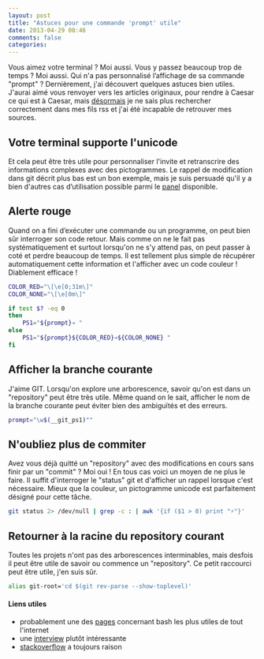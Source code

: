 ```yaml
---
layout: post
title: "Astuces pour une commande 'prompt' utile"
date: 2013-04-29 08:46
comments: false
categories:
---
```

Vous aimez votre terminal ? Moi aussi. Vous y passez beaucoup trop de temps ? Moi aussi. Qui n'a pas personnalisé l’affichage de sa commande "prompt" ? Dernièrement, j'ai découvert quelques astuces bien utiles. J'aurai aimé vous renvoyer vers les articles originaux, pour rendre à Caesar ce qui est à Caesar, mais [désormais](http://blog.chron.com/techblog/files/2013/03/googlereaderrip_thumb.jpg) je ne sais plus rechercher correctement dans mes fils rss et j'ai été incapable de retrouver mes sources.


## Votre terminal supporte l'unicode

Et cela peut être très utile pour personnaliser l'invite et retranscrire des informations complexes avec des pictogrammes. Le rappel de modification dans git décrit plus bas est un bon exemple, mais je suis persuadé qu'il y a bien d'autres cas d’utilisation possible parmi le [panel](http://goetter.fr/unicode/) disponible.


## Alerte rouge

Quand on a fini d’exécuter une commande ou un programme, on peut bien sûr interroger son code retour. Mais comme on ne le fait pas systématiquement et surtout lorsqu'on ne s'y attend pas, on peut passer à coté et perdre beaucoup de temps. Il est tellement plus simple de récupérer automatiquement cette information et l'afficher avec un code couleur ! Diablement efficace !

``` bash
COLOR_RED="\[\e[0;31m\]"
COLOR_NONE="\[\e[0m\]"

if test $? -eq 0
then
    PS1="${prompt}➔ "
else
    PS1="${prompt}${COLOR_RED}➔${COLOR_NONE} "
fi
```


## Afficher la branche courante

J'aime GIT. Lorsqu'on explore une arborescence, savoir qu'on est dans un "repository" peut être très utile. Même quand on le sait, afficher le nom de la branche courante peut éviter bien des ambiguïtés et des erreurs.

``` bash
prompt="\w$(__git_ps1)""
```


## N'oubliez plus de commiter

Avez vous déjà quitté un "repository" avec des modifications en cours sans finir par un "commit" ? Moi oui ! En tous cas voici un moyen de ne plus le faire. Il suffit d'interroger le "status" git et d'afficher un rappel lorsque c'est nécessaire. Mieux que la couleur, un pictogramme unicode est parfaitement désigné pour cette tâche.

``` bash
git status 2> /dev/null | grep -c : | awk '{if ($1 > 0) print "⚡"}'
```


## Retourner à la racine du repository courant

Toutes les projets n'ont pas des arborescences interminables, mais desfois il peut être utile de savoir ou commence un "repository". Ce petit raccourci peut être utile, j'en suis sûr.

``` bash
alias git-root='cd $(git rev-parse --show-toplevel)'
```


#### Liens utiles ####

- probablement une des [pages](http://mywiki.wooledge.org/BashPitfalls) concernant bash les plus utiles de tout l'internet
- une [interview](http://www.computerworld.com.au/article/222764/a-z_programming_languages_bash_bourne-again_shell/) plutôt intéressante
- [stackoverflow](http://stackoverflow.com/questions/957928/is-there-a-way-to-get-to-the-git-root-directory-in-one-command) a toujours raison